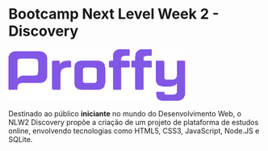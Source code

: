 # Bootcamp Next Level Week 2 - Discovery

<img src="public/images/images/purple.png" width="350" align-items="center">

Destinado ao público **iniciante** no mundo do Desenvolvimento Web, o NLW2 Discovery propõe a criação de um projeto de plataforma de estudos online, envolvendo tecnologias como HTML5, CSS3, JavaScript, Node.JS e SQLite. 
